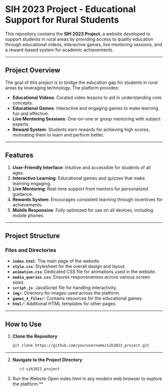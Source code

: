 # SIH 2023 Project - Educational Support for Rural Students

This repository contains the **SIH 2023 Project**, a website developed to support students in rural areas by providing access to quality education through educational videos, interactive games, live mentoring sessions, and a reward-based system for academic achievements.

---

## Project Overview

The goal of this project is to bridge the education gap for students in rural areas by leveraging technology. The platform provides:
- **Educational Videos**: Curated video lessons to aid in understanding core concepts.
- **Educational Games**: Interactive and engaging games to make learning fun and effective.
- **Live Mentoring Sessions**: One-on-one or group mentoring with subject experts.
- **Reward System**: Students earn rewards for achieving high scores, motivating them to learn and perform better.

---

## Features

1. **User-Friendly Interface**: Intuitive and accessible for students of all ages.
2. **Interactive Learning**: Educational games and quizzes that make learning engaging.
3. **Live Mentoring**: Real-time support from mentors for personalized guidance.
4. **Rewards System**: Encourages consistent learning through incentives for achievements.
5. **Mobile Responsive**: Fully optimized for use on all devices, including mobile phones.

---

## Project Structure

### Files and Directories
- **`index.html`**: The main page of the website.
- **`style.css`**: Stylesheet for the overall design and layout.
- **`animation.css`**: Dedicated CSS file for animations used in the website.
- **`media_queries.css`**: Ensures responsiveness across various screen sizes.
- **`script.js`**: JavaScript file for handling interactivity.
- **`img/`**: Directory for images used across the platform.
- **`games_4_files/`**: Contains resources for the educational games.
- **`html/`**: Additional HTML templates for other pages.

---

## How to Use

1. **Clone the Repository**
   ```bash
   git clone https://github.com/yourusername/sih2023_project.git

---
2. **Navigate to the Project Directory**
   ```bash
      cd sih2023_project
3. Run the Website Open index.html in any modern web browser to explore the platform.**

